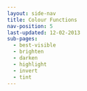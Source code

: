 ```yaml
---
layout: side-nav
title: Colour Functions
nav-position: 5
last-updated: 12-02-2013
sub-pages:
  - best-visible
  - brighten
  - darken
  - highlight
  - invert
  - tint
---
```



<!-- This Page exists for the creation of the sub-menu only and is not displayed on the site -->